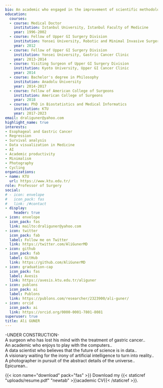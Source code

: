 ```yaml
---
bio: An academic who engaged in the improvement of scientific methodology/products, and more importantly in the development of the people those who produce science.
education:
  courses:
  - course: Medical Doctor
    institution: Istanbul University, Istanbul Faculty of Medicine
    year: 1996-2002
  - course: Fellow of Upper GI Surgery Division
    institution: Yonsei University, Robotic and Minimal Invasive Surgery Center
    year: 2012
  - course: Fellow of Upper GI Surgery Division
    institution: Yonsei University, Gastric Cancer Clinic
    year: 2013-2014
  - course: Visiting Surgeon of Upper GI Surgery Division
    institution: Kyoto University, Upper GI Cancer Clinic
    year: 2014
  - course: Bachelor's degree in Philosophy
    institution: Anadolu University
    year: 2014-2017
  - course: Fellow of American College of Surgeons
    institution: American College of Surgeons
    year: 2018
  - course: PhD in Biostatistics and Medical Informatics
    institution: KTU
    year: 2017-2023
email: draliguner@yahoo.com
highlight_name: true
interests:
- Esophageal and Gastric Cancer
- Regression
- Survival analysis
- Data visualization in Medicine
- AI
- Academic productivity
- Minimalism
- Photography
- Cycling
organizations:
- name: KTU
  url: https://www.ktu.edu.tr/
role: Professor of Surgery
social:
# - icon: envelope
#   icon_pack: fas
#   link: /#contact
- display:
    header: true
- icon: envelope
  icon_pack: fas
  link: mailto:draliguner@yahoo.com
- icon: twitter
  icon_pack: fab
  label: Follow me on Twitter
  link: https://twitter.com/AliGunerMD
- icon: github
  icon_pack: fab
  label: GitHub
  link: https://github.com/AliGunerMD
- icon: graduation-cap
  icon_pack: fas
  label: Avesis
  link: https://avesis.ktu.edu.tr/aliguner
- icon: publons
  icon_pack: ai
  label: Publons
  link: https://publons.com/researcher/2323900/ali-guner/
- icon: orcid
  icon_pack: ai
  link: https://orcid.org/0000-0001-7801-8081
superuser: true
title: Ali GUNER
---
```

-UNDER CONSTRUCTION-  
A surgeon who has lost his mind with the treatment of gastric cancer..  
An academic who enjoys to play with the computers..  
A data scientist who believes that the future of science is in data..  
A visionary waiting for the irony of artificial intelligence to turn into reality..  
A photographer in pursuit of the abstract details of the universe..  
Epicurean..  

{{< icon name="download" pack="fas" >}} Download my {{< staticref "uploads/resume.pdf" "newtab" >}}academic CV{{< /staticref >}}.
